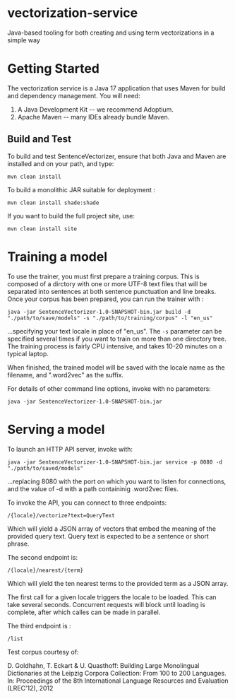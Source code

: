 # vectorization-service
Java-based tooling for both creating and using term vectorizations in a simple way

# Getting Started
The vectorization service is a Java 17 application that uses Maven for build and dependency management. You will need:
1.	A Java Development Kit -- we recommend Adoptium.
2.	Apache Maven -- many IDEs already bundle Maven.

## Build and Test
To build and test SentenceVectorizer, ensure that both Java and Maven are installed and on your path, and type:
```
mvn clean install
``` 
To build a monolithic JAR suitable for deployment :
```
mvn clean install shade:shade
``` 
If you want to build the full project site, use:
```
mvn clean install site
``` 
# Training a model
To use the trainer, you must first prepare a training corpus. This is composed 
of a dirctory with one or more UTF-8 text files that will be separated into sentences at both sentence 
punctuation and line breaks. Once your corpus has been prepared, you can run the trainer with :
```
java -jar SentenceVectorizer-1.0-SNAPSHOT-bin.jar build -d "./path/to/save/models" -s "./path/to/training/corpus" -l "en_us"
```
...specifying your text locale in place of "en_us". The `-s` parameter can be 
specified several times if you want to train on more than one directory tree. 
The training process is fairly CPU intensive, and takes 10-20 minutes on a 
typical laptop.

When finished, the trained model will be saved with the locale name as the 
filename, and ".word2vec" as the suffix.

For details of other command line options, invoke with no parameters:
```
java -jar SentenceVectorizer-1.0-SNAPSHOT-bin.jar
```
# Serving a model
To launch an HTTP API server, invoke with:
```
java -jar SentenceVectorizer-1.0-SNAPSHOT-bin.jar service -p 8080 -d "./path/to/saved/models"
```
...replacing 8080 with the port on which you want to listen for connections, and the value of -d with a path containinig .word2vec files. 

To invoke the API, you can connect to three endpoints:
```
/{locale}/vectorize?text=QueryText
```
Which will yield a JSON array of vectors that embed the meaning of the provided query text. Query text is expected to be a sentence or short phrase.

The second endpoint is:
```
/{locale}/nearest/{term}
```
Which will yield the ten nearest terms to the provided term as a JSON array.

The first call for a given locale triggers the locale to be loaded. This can take several seconds. Concurrent requests will block until loading is complete, after which calles can be made in parallel.

The third endpoint is :
```
/list
```

Test corpus courtesy of:

D. Goldhahn, T. Eckart & U. Quasthoff: Building Large Monolingual Dictionaries at the Leipzig Corpora Collection: From 100 to 200 Languages.
In: Proceedings of the 8th International Language Resources and Evaluation (LREC'12), 2012
